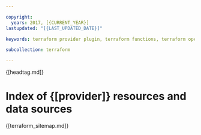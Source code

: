 ```yaml
---

copyright:
  years: 2017, [{CURRENT_YEAR}]
lastupdated: "[{LAST_UPDATED_DATE}]"

keywords: terraform provider plugin, terraform functions, terraform openwhisk, terraform function action, terraform serverless

subcollection: terraform

---
```


{[headtag.md]}

# Index of {[provider]} resources and data sources 

{[terraform_sitemap.md]}
